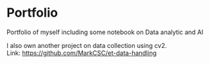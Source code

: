 # Portfolio
Portfolio of myself including some notebook on Data analytic and AI  
  
I also own another project on data collection using cv2.  
Link: https://github.com/MarkCSC/et-data-handling


